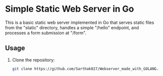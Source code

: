 # Simple Static Web Server in Go

This is a basic static web server implemented in Go that serves static files from the "static" directory, handles a simple "/hello" endpoint, and processes a form submission at "/form".

## Usage

1. Clone the repository:

   ```bash
   git clone https://github.com/Sarthak027/Webserver_made_with_GOLANG.git
